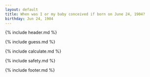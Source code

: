 ```yaml
---
layout: default
title: When was I or my baby conceived if born on June 24, 1904?
birthday: Jun 24, 1904
---
```


{% include header.md %}

{% include guess.md %}

{% include calculate.md %}

{% include safety.md %}

{% include footer.md %}



